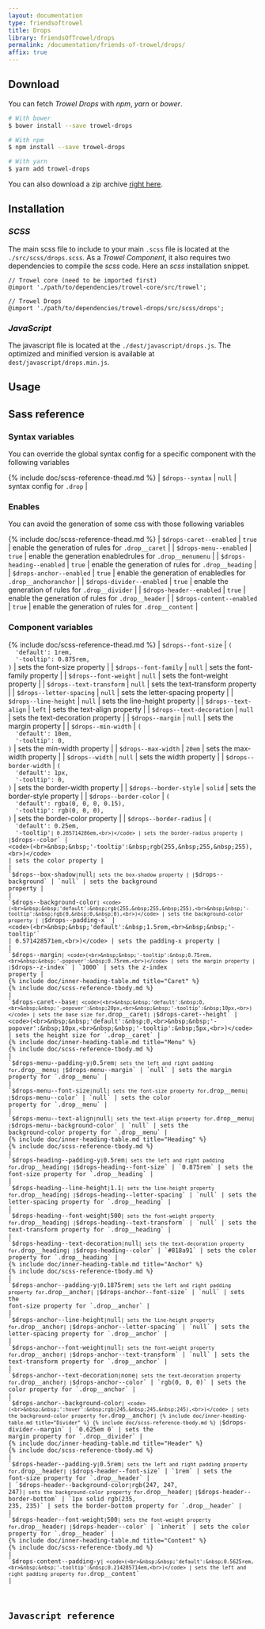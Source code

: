 ```yaml
---
layout: documentation
type: friendsoftrowel
title: Drops
library: friendsOfTrowel/drops
permalink: /documentation/friends-of-trowel/drops/
affix: true
---
```


## Download

You can fetch *Trowel Drops* with *npm*, *yarn* or *bower*.

```bash
# With bower
$ bower install --save trowel-drops

# With npm
$ npm install --save trowel-drops

# With yarn
$ yarn add trowel-drops
```

You can also download a zip archive [right here](https://github.com/FriendsOfTrowel/Drops/archive/master.zip).

## Installation

### *SCSS*
The main scss file to include to your main `.scss` file is located at the `./src/scss/drops.scss`. As a *Trowel Component*, it also requires two dependencies to compile the *scss* code. Here an *scss* installation snippet.

```
// Trowel core (need to be imported first)
@import './path/to/dependencies/trowel-core/src/trowel';

// Trowel Drops
@import './path/to/dependencies/trowel-drops/src/scss/drops';
```

### *JavaScript*
The javascript file is located at the `./dest/javascript/drops.js`. The optimized and minified version is available at `dest/javascript/drops.min.js`.

## Usage

## Sass reference

### Syntax variables

You can override the global syntax config for a specific component with the following variables

{% include doc/scss-reference-thead.md %}
| `$drops--syntax` | `null` | syntax config for `.drop` |

### Enables

You can avoid the generation of some css with those following variables

{% include doc/scss-reference-thead.md %}
| `$drops-caret--enabled` | `true` | enable the generation of rules for `.drop__caret` |
| `$drops-menu--enabled` | `true` | enable the generation enabledrules for `.drop__menumenu` |
| `$drops-heading--enabled` | `true` | enable the generation of rules for `.drop__heading` |
| `$drops-anchor--enabled` | `true` | enable the generation of enabledles for `.drop__anchoranchor` |
| `$drops-divider--enabled` | `true` | enable the generation of rules for `.drop__divider` |
| `$drops-header--enabled` | `true` | enable the generation of rules for `.drop__header` |
| `$drops-content--enabled` | `true` | enable the generation of rules for `.drop__content` |


### Component variables

{% include doc/scss-reference-thead.md %}
| `$drops--font-size` | <code>(<br>&nbsp;&nbsp;'default':&nbsp;1rem,<br>&nbsp;&nbsp;'-tooltip':&nbsp;0.875rem,<br>)</code> | sets the font-size property |
| `$drops--font-family` | `null` | sets the font-family property |
| `$drops--font-weight` | `null` | sets the font-weight property |
| `$drops--text-transform` | `null` | sets the text-transform property |
| `$drops--letter-spacing` | `null` | sets the letter-spacing property |
| `$drops--line-height` | `null` | sets the line-height property |
| `$drops--text-align` | `left` | sets the text-align property |
| `$drops--text-decoration` | `null` | sets the text-decoration property |
| `$drops--margin` | `null` | sets the margin property |
| `$drops--min-width` | <code>(<br>&nbsp;&nbsp;'default':&nbsp;10em,<br>&nbsp;&nbsp;'-tooltip':&nbsp;0,<br>)</code> | sets the min-width property |
| `$drops--max-width` | `20em` | sets the max-width property |
| `$drops--width` | `null` | sets the width property |
| `$drops--border-width` | <code>(<br>&nbsp;&nbsp;'default':&nbsp;1px,<br>&nbsp;&nbsp;'-tooltip':&nbsp;0,<br>)</code> | sets the border-width property |
| `$drops--border-style` | `solid` | sets the border-style property |
| `$drops--border-color` | <code>(<br>&nbsp;&nbsp;'default':&nbsp;rgba(0,&nbsp;0,&nbsp;0,&nbsp;0.15),<br>&nbsp;&nbsp;'-tooltip':&nbsp;rgb(0,&nbsp;0,&nbsp;0),<br>)</code> | sets the border-color property |
| `$drops--border-radius` | <code>(<br>&nbsp;&nbsp;'default':&nbsp;0.25em,<br>&nbsp;&nbsp;'-tooltip'` | 0.285714286em,<br>)</code> | sets the border-radius property |
| `$drops--color` | <code>(<br>&nbsp;&nbsp;'-tooltip':&nbsp;rgb(255,&nbsp;255,&nbsp;255),<br>)</code> | sets the color property |
| `$drops--box-shadow` | `null` | sets the box-shadow property |
| `$drops--background` | `null` | sets the background property |
| `$drops--background-color` | <code>(<br>&nbsp;&nbsp;'default':&nbsp;rgb(255,&nbsp;255,&nbsp;255),<br>&nbsp;&nbsp;'-tooltip':&nbsp;rgb(0,&nbsp;0,&nbsp;0),<br>)</code> | sets the background-color property |
| `$drops--padding-x` | <code>(<br>&nbsp;&nbsp;'default':&nbsp;1.5rem,<br>&nbsp;&nbsp;'-tooltip'` | 0.571428571em,<br>)</code> | sets the padding-x property |
| `$drops--margin` | <code>(<br>&nbsp;&nbsp;'-tooltip':&nbsp;0.75rem,<br>&nbsp;&nbsp;'-popover':&nbsp;0.75rem,<br>)</code> | sets the margin property |
| `$drops--z-index` | `1000` | sets the z-index property |
{% include doc/inner-heading-table.md title="Caret" %}
{% include doc/scss-reference-tbody.md %}
| `$drops-caret--base` | <code>(<br>&nbsp;&nbsp;'default':&nbsp;0,<br>&nbsp;&nbsp;'-popover':&nbsp;20px,<br>&nbsp;&nbsp;'-tooltip':&nbsp;10px,<br>)</code> | sets the base size for `.drop__caret` |
| `$drops-caret--height` | <code>(<br>&nbsp;&nbsp;'default':&nbsp;0,<br>&nbsp;&nbsp;'-popover':&nbsp;10px,<br>&nbsp;&nbsp;'-tooltip':&nbsp;5px,<br>)</code> | sets the height size for `.drop__caret` |
{% include doc/inner-heading-table.md title="Menu" %}
{% include doc/scss-reference-tbody.md %}
| `$drops-menu--padding-y` | `0.5rem` | sets the left and right padding for `.drop__menu` |
| `$drops-menu--margin` | `null` | sets the margin property for `.drop__menu` |
| `$drops-menu--font-size` | `null` | sets the font-size property for `.drop__menu` |
| `$drops-menu--color` | `null` | sets the color property for `.drop__menu` |
| `$drops-menu--text-align` | `null` | sets the text-align property for `.drop__menu` |
| `$drops-menu--background-color` | `null` | sets the background-color property for `.drop__menu` |
{% include doc/inner-heading-table.md title="Heading" %}
{% include doc/scss-reference-tbody.md %}
| `$drops-heading--padding-y` | `0.5rem` | sets the left and right padding for `.drop__heading` |
| `$drops-heading--font-size` | `0.875rem` | sets the font-size property for `.drop__heading` |
| `$drops-heading--line-height` | `1.1` | sets the line-height property for `.drop__heading` |
| `$drops-heading--letter-spacing` | `null` | sets the letter-spacing property for `.drop__heading` |
| `$drops-heading--font-weight` | `500` | sets the font-weight property for `.drop__heading` |
| `$drops-heading--text-transform` | `null` | sets the text-transform property for `.drop__heading` |
| `$drops-heading--text-decoration` | `null` | sets the text-decoration property for `.drop__heading` |
| `$drops-heading--color` | `#818a91` | sets the color property for `.drop__heading` |
{% include doc/inner-heading-table.md title="Anchor" %}
{% include doc/scss-reference-tbody.md %}
| `$drops-anchor--padding-y` | `0.1875rem` | sets the left and right padding property for `.drop__anchor` |
| `$drops-anchor--font-size` | `null` | sets the font-size property for `.drop__anchor` |
| `$drops-anchor--line-height` | `null` | sets the line-height property for `.drop__anchor` |
| `$drops-anchor--letter-spacing` | `null` | sets the letter-spacing property for `.drop__anchor` |
| `$drops-anchor--font-weight` | `null` | sets the font-weight property for `.drop__anchor` |
| `$drops-anchor--text-transform` | `null` | sets the text-transform property for `.drop__anchor` |
| `$drops-anchor--text-decoration` | `none` | sets the text-decoration property for `.drop__anchor` |
| `$drops-anchor--color` | `rgb(0, 0, 0)` | sets the color property for `.drop__anchor` |
| `$drops-anchor--background-color` | <code>(<br>&nbsp;&nbsp;':hover':&nbsp;rgb(245,&nbsp;245,&nbsp;245),<br>)</code> | sets the background-color property for `.drop__anchor` |
{% include doc/inner-heading-table.md title="Divider" %}
{% include doc/scss-reference-tbody.md %}
| `$drops-divider--margin` | `0.625em 0` | sets the margin property for `.drop__divider` |
{% include doc/inner-heading-table.md title="Header" %}
{% include doc/scss-reference-tbody.md %}
| `$drops-header--padding-y` | `0.5rem` | sets the left and right padding property for `.drop__header` |
| `$drops-header--font-size` | `1rem` | sets the font-size property for `.drop__header` |
| `$drops-header--background-color` | `rgb(247, 247, 247)` | sets the background-color property for `.drop__header` |
| `$drops-header--border-bottom` | `1px solid rgb(235, 235, 235)` | sets the border-bottom property for `.drop__header` |
| `$drops-header--font-weight` | `500` | sets the font-weight property for `.drop__header` |
| `$drops-header--color` | `inherit` | sets the color property for `.drop__header` |
{% include doc/inner-heading-table.md title="Content" %}
{% include doc/scss-reference-tbody.md %}
| `$drops-content--padding-y` | <code>(<br>&nbsp;&nbsp;'default':&nbsp;0.5625rem,<br>&nbsp;&nbsp;'-tooltip':&nbsp;0.214285714em,<br>)</code> | sets the left and right padding property for `.drop__content` |

## Javascript reference